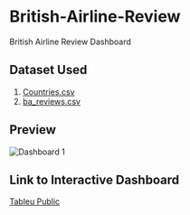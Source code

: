 # British-Airline-Review
British Airline Review Dashboard

## Dataset Used
1. [Countries.csv](https://github.com/user-attachments/files/18565271/Countries.csv)
2. [ba_reviews.csv](https://github.com/user-attachments/files/18565270/ba_reviews.csv)

## Preview
![Dashboard 1](https://github.com/user-attachments/assets/95f5528c-f2b9-4783-bfd7-d7fd764dc708)

## Link to Interactive Dashboard
[Tableu Public](https://public.tableau.com/views/BritishAirlineReviews_17380164687730/Dashboard1?:language=en-US&:sid=&:redirect=auth&:display_count=n&:origin=viz_share_link)


